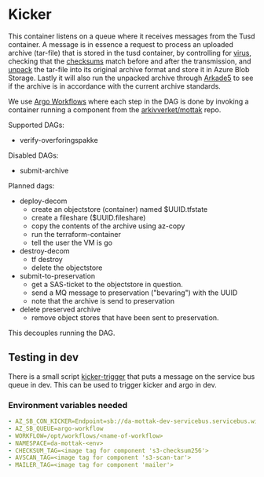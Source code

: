 # Kicker

This container listens on a queue where it receives messages from the Tusd container.
A message is in essence a request to process an uploaded archive (tar-file) that is stored in the tusd container,
by controlling for [virus](https://github.com/arkivverket/mottak/tree/develop/s3-scan-tar),
checking that the [checksums](https://github.com/arkivverket/mottak/tree/develop/s3-checksum256) match before and after the transmission,
and [unpack](https://github.com/arkivverket/mottak/tree/develop/s3-unpack) the tar-file into its original archive format and store it in Azure Blob Storage.
Lastly it will also run the unpacked archive through [Arkade5](https://github.com/arkivverket/mottak/tree/develop/arkade5)
to see if the archive is in accordance with the current archive standards.

We use [Argo Workflows](https://argoproj.github.io/projects/argo) where each step in the DAG is done by invoking a container
running a component from the [arkivverket/mottak](https://github.com/arkivverket/mottak) repo.

Supported DAGs:
 - verify-overforingspakke

Disabled DAGs:
- submit-archive

Planned dags:
 - deploy-decom
   - create an objectstore (container) named $UUID.tfstate
   - create a fileshare ($UUID.fileshare)
   - copy the contents of the archive using az-copy
   - run the terraform-container
   - tell the user the VM is go
 - destroy-decom
   - tf destroy
   - delete the objectstore
 - submit-to-preservation
   - get a SAS-ticket to the objectstore in question.
   - send a MQ message to preservation ("bevaring") with the UUID
   - note that the archive is send to preservation
 - delete preserved archive
   - remove object stores that have been sent to preservation.

This decouples running the DAG.


## Testing in dev
There is a small script [kicker-trigger](tests/kicker-trigger) that puts a message on the service bus queue in dev.
This can be used to trigger kicker and argo in dev.


### Environment variables needed
```yaml
- AZ_SB_CON_KICKER=Endpoint=sb://da-mottak-dev-servicebus.servicebus.windows.net/;SharedAccessKeyName=argo-kicker;SharedAccessKey=<secret>
- AZ_SB_QUEUE=argo-workflow
- WORKFLOW=/opt/workflows/<name-of-workflow>
- NAMESPACE=da-mottak-<env>
- CHECKSUM_TAG=<image tag for component 's3-checksum256'>
- AVSCAN_TAG=<image tag for component 's3-scan-tar'>
- MAILER_TAG=<image tag for component 'mailer'>
```
